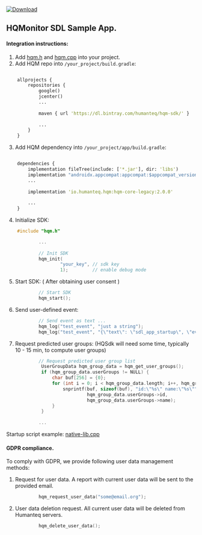 [ ![Download](https://api.bintray.com/packages/humanteq/hqm-sdk/hqm-core-legacy/images/download.svg) ](https://bintray.com/humanteq/hqm-sdk/hqm-core-legacy/_latestVersion)

## HQMonitor SDL Sample App.

#### Integration instructions:

 1. Add [hqm.h](https://raw.githubusercontent.com/HumanteQ/hqm_sdl_sample/master/app/src/main/cpp/hqm.h) and [hqm.cpp](https://raw.githubusercontent.com/HumanteQ/hqm_sdl_sample/master/app/src/main/cpp/hqm.cpp) into your project.
 2. Add HQM repo into `/your_project/build.gradle`:
```clojure

    allprojects {
        repositories {
            google()
            jcenter()
            ...
    
            maven { url 'https://dl.bintray.com/humanteq/hqm-sdk/' }
    
            ...
        }
    }
```
 3. Add HQM dependency into `/your_project/app/build.gradle`:
```clojure

    dependencies {
        implementation fileTree(include: ['*.jar'], dir: 'libs')
        implementation "androidx.appcompat:appcompat:$appcompat_version" 
        ...
    
        implementation 'io.humanteq.hqm:hqm-core-legacy:2.0.0'
    
        ...
    }
```
 4. Initialize SDK:
```c
	#include "hqm.h"

            ...
            
            // Init SDK
            hqm_init(
                    "your_key", // sdk key
                    1);         // enable debug mode
  ```
  
 5. Start SDK: ( After obtaining user consent )
```c  
            // Start SDK
            hqm_start();
  ```
  
 6. Send user-defined event:
```c  
            // Send event as text ...
            hqm_log("test_event", "just a string");
            hqm_log("test_event", "{\"text\": \"sdl_app_startup\", \"event\": \"app_start\"}");
```

7. Request predicted user groups: (HQSdk will need some time, typically 10 - 15 min, to compute user groups)
```c
            // Request predicted user group list
             UserGroupData hqm_group_data = hqm_get_user_groups();
             if (hqm_group_data.userGroups != NULL) {
                 char buf[256] = {0};
                 for (int i = 0; i < hqm_group_data.length; i++, hqm_group_data.userGroups++) {
                     snprintf(buf, sizeof(buf), "id:\"%s\" name:\"%s\"",
                              hqm_group_data.userGroups->id,
                              hqm_group_data.userGroups->name);
                 }
             }
            
            ...
```

Startup script example: [native-lib.cpp](https://github.com/HumanteQ/hqm_sdl_sample/blob/master/app/src/main/cpp/native-lib.cpp#L55)


#### GDPR compliance.
To comply with GDPR, we provide following user data management methods:
1. Request for user data. 
A report with current user data will be sent to the provided email.
```c
            hqm_request_user_data("some@email.org");
```

2. User data deletion request. All current user data will be deleted from Humanteq servers.
```c
            hqm_delete_user_data();
```